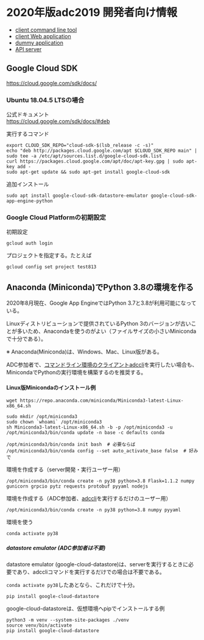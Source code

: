 2020年版adc2019 開発者向け情報
=============================

- [client command line tool](client/devel.md)
- [client Web application](client-app/devel.md)
- [dummy application](hello_world/README.md)
- [API server](server/devel.md)


Google Cloud SDK
----------------

https://cloud.google.com/sdk/docs/


### Ubuntu 18.04.5 LTSの場合

公式ドキュメント  
https://cloud.google.com/sdk/docs/#deb

実行するコマンド

```
export CLOUD_SDK_REPO="cloud-sdk-$(lsb_release -c -s)"
echo "deb http://packages.cloud.google.com/apt $CLOUD_SDK_REPO main" | sudo tee -a /etc/apt/sources.list.d/google-cloud-sdk.list
curl https://packages.cloud.google.com/apt/doc/apt-key.gpg | sudo apt-key add -
sudo apt-get update && sudo apt-get install google-cloud-sdk
```

追加インストール

```
sudo apt install google-cloud-sdk-datastore-emulator google-cloud-sdk-app-engine-python
```

### Google Cloud Platformの初期設定

初期設定

```
gcloud auth login
```


プロジェクトを指定する。たとえば

```
gcloud config set project test813
```



<a name="miniconda"></a>
Anaconda (Miniconda)でPython 3.8の環境を作る
-------------------------------------------

2020年8月現在、Google App EngineではPython 3.7と3.8が利用可能になっている。

Linuxディストリビューションで提供されているPython 3のバージョンが古いことが多いため、Anacondaを使うのがよい（ファイルサイズの小さいMinicondaで十分である）。

※ Anaconda(Miniconda)は、Windows、Mac、Linux版がある。

ADC参加者で、[コマンドライン環境のクライアントadccli](client/README.md)を実行したい場合も、MinicondaでPythonの実行環境を構築するのを推奨する。

#### Linux版Minicondaのインストール例

```
wget https://repo.anaconda.com/miniconda/Miniconda3-latest-Linux-x86_64.sh

sudo mkdir /opt/miniconda3
sudo chown `whoami` /opt/miniconda3
sh Miniconda3-latest-Linux-x86_64.sh -b -p /opt/miniconda3 -u
/opt/miniconda3/bin/conda update -n base -c defaults conda

/opt/miniconda3/bin/conda init bash  # 必要ならば
/opt/miniconda3/bin/conda config --set auto_activate_base false  # 好みで
```

環境を作成する（server開発・実行ユーザー用）

```
/opt/miniconda3/bin/conda create -n py38 python=3.8 Flask=1.1.2 numpy gunicorn grpcio pytz requests protobuf pyyaml nodejs
```

環境を作成する（ADC参加者、[adccli](client/README.md)を実行するだけのユーザー用）

```
/opt/miniconda3/bin/conda create -n py38 python=3.8 numpy pyyaml
```

環境を使う

```
conda activate py38
```

##### datastore emulator (ADC参加者は不要)

datastore emulator (google-cloud-datastore)は、serverを実行するときに必要であり、adccliコマンドを実行するだけでの場合は不要である。

`conda activate py38`したあとなら、これだけで十分。

```
pip install google-cloud-datastore
```

google-cloud-datastoreは、仮想環境へpipでインストールする例

```
python3 -m venv --system-site-packages ./venv
source venv/bin/activate
pip install google-cloud-datastore
```

